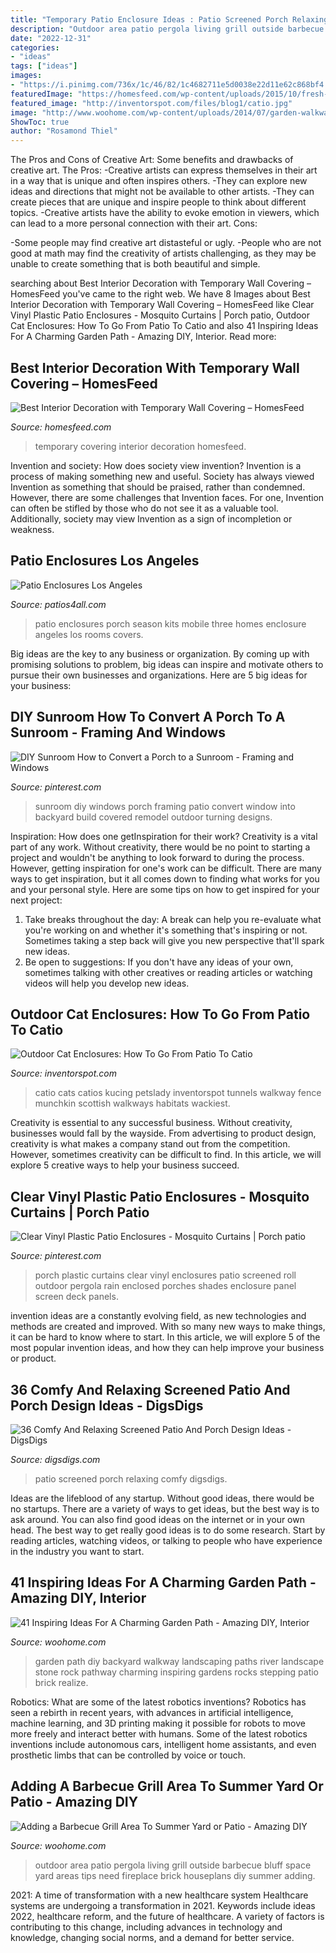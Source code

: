 ```yaml
---
title: "Temporary Patio Enclosure Ideas : Patio Screened Porch Relaxing Comfy Digsdigs"
description: "Outdoor area patio pergola living grill outside barbecue bluff space yard areas tips need fireplace brick houseplans diy summer adding"
date: "2022-12-31"
categories:
- "ideas"
tags: ["ideas"]
images:
- "https://i.pinimg.com/736x/1c/46/82/1c4682711e5d0038e22d11e62c868bf4.jpg"
featuredImage: "https://homesfeed.com/wp-content/uploads/2015/10/fresh-green-temporary-wall-covering-dea-with-vertical-stripe-pattern-and-brown-bedding-and-green-pillows-and-wooden-floor-and-glass-window.jpg"
featured_image: "http://inventorspot.com/files/blog1/catio.jpg"
image: "http://www.woohome.com/wp-content/uploads/2014/07/garden-walkway-ideas-7.jpg"
ShowToc: true
author: "Rosamond Thiel"
---
```



The Pros and Cons of Creative Art: Some benefits and drawbacks of creative art.
The Pros: 
-Creative artists can express themselves in their art in a way that is unique and often inspires others. 
-They can explore new ideas and directions that might not be available to other artists. 
-They can create pieces that are unique and inspire people to think about different topics. 
-Creative artists have the ability to evoke emotion in viewers, which can lead to a more personal connection with their art. 
Cons:


-Some people may find creative art distasteful or ugly. 
-People who are not good at math may find the creativity of artists challenging, as they may be unable to create something that is both beautiful and simple.

	

		
searching about Best Interior Decoration with Temporary Wall Covering – HomesFeed you've came to the right web. We have 8 Images about Best Interior Decoration with Temporary Wall Covering – HomesFeed like Clear Vinyl Plastic Patio Enclosures - Mosquito Curtains | Porch patio, Outdoor Cat Enclosures: How To Go From Patio To Catio and also 41 Inspiring Ideas For A Charming Garden Path - Amazing DIY, Interior. Read more:
		
    
## Best Interior Decoration With Temporary Wall Covering – HomesFeed

<img loading=lazy src="https://homesfeed.com/wp-content/uploads/2015/10/fresh-green-temporary-wall-covering-dea-with-vertical-stripe-pattern-and-brown-bedding-and-green-pillows-and-wooden-floor-and-glass-window.jpg" onerror="this.onerror=null;this.src='https://tse2.mm.bing.net/th?id=OIP.kEfbz5lszhG12FfdxSRkuAEMEs&amp;pid=15.1';" alt="Best Interior Decoration with Temporary Wall Covering – HomesFeed">

_Source: homesfeed.com_

>temporary covering interior decoration homesfeed. 

	

Invention and society: How does society view invention?
Invention is a process of making something new and useful. Society has always viewed Invention as something that should be praised, rather than condemned. However, there are some challenges that Invention faces. For one, Invention can often be stifled by those who do not see it as a valuable tool. Additionally, society may view Invention as a sign of incompletion or weakness.

    
## Patio Enclosures Los Angeles

<img loading=lazy src="https://www.patios4all.com/uploads/images/Gallery/patio-enclosures/patio-enclosure-13.jpg" onerror="this.onerror=null;this.src='https://tse1.mm.bing.net/th?id=OIP.WoGpLFaIe15HU0NUoIRXcgHaDc&amp;pid=15.1';" alt="Patio Enclosures Los Angeles">

_Source: patios4all.com_

>patio enclosures porch season kits mobile three homes enclosure angeles los rooms covers. 

	

Big ideas are the key to any business or organization. By coming up with promising solutions to problem, big ideas can inspire and motivate others to pursue their own businesses and organizations. Here are 5 big ideas for your business: 

    
## DIY Sunroom How To Convert A Porch To A Sunroom - Framing And Windows

<img loading=lazy src="https://i.pinimg.com/736x/1c/46/82/1c4682711e5d0038e22d11e62c868bf4.jpg" onerror="this.onerror=null;this.src='https://tse2.mm.bing.net/th?id=OIP.DOx3dMDcWpLd1jdhqCuDtwHaFj&amp;pid=15.1';" alt="DIY Sunroom How to Convert a Porch to a Sunroom - Framing and Windows">

_Source: pinterest.com_

>sunroom diy windows porch framing patio convert window into backyard build covered remodel outdoor turning designs. 

	

Inspiration: How does one getInspiration for their work?
Creativity is a vital part of any work. Without creativity, there would be no point to starting a project and wouldn't be anything to look forward to during the process. However, getting inspiration for one's work can be difficult. There are many ways to get inspiration, but it all comes down to finding what works for you and your personal style. Here are some tips on how to get inspired for your next project: 
1) Take breaks throughout the day: A break can help you re-evaluate what you're working on and whether it's something that's inspiring or not. Sometimes taking a step back will give you new perspective that'll spark new ideas. 
2) Be open to suggestions: If you don't have any ideas of your own, sometimes talking with other creatives or reading articles or watching videos will help you develop new ideas.

    
## Outdoor Cat Enclosures: How To Go From Patio To Catio

<img loading=lazy src="http://inventorspot.com/files/blog1/catio.jpg" onerror="this.onerror=null;this.src='https://tse2.mm.bing.net/th?id=OIP.NcVf8Teys6zRZP0b7r1gSgAAAA&amp;pid=15.1';" alt="Outdoor Cat Enclosures: How To Go From Patio To Catio">

_Source: inventorspot.com_

>catio cats catios kucing petslady inventorspot tunnels walkway fence munchkin scottish walkways habitats wackiest. 

	

Creativity is essential to any successful business. Without creativity, businesses would fall by the wayside. From advertising to product design, creativity is what makes a company stand out from the competition. However, sometimes creativity can be difficult to find. In this article, we will explore 5 creative ways to help your business succeed.

    
## Clear Vinyl Plastic Patio Enclosures - Mosquito Curtains | Porch Patio

<img loading=lazy src="https://i.pinimg.com/736x/7c/3d/7f/7c3d7f8aa789a2434e379d8d91b4e6d0--plastic-curtains-porch-curtains.jpg" onerror="this.onerror=null;this.src='https://tse2.mm.bing.net/th?id=OIP.2eHkkZqcPVJwGPS4G8TbqwHaFi&amp;pid=15.1';" alt="Clear Vinyl Plastic Patio Enclosures - Mosquito Curtains | Porch patio">

_Source: pinterest.com_

>porch plastic curtains clear vinyl enclosures patio screened roll outdoor pergola rain enclosed porches shades enclosure panel screen deck panels. 

	

invention ideas are a constantly evolving field, as new technologies and methods are created and improved. With so many new ways to make things, it can be hard to know where to start. In this article, we will explore 5 of the most popular invention ideas, and how they can help improve your business or product.

    
## 36 Comfy And Relaxing Screened Patio And Porch Design Ideas - DigsDigs

<img loading=lazy src="https://www.digsdigs.com/photos/comfy-and-relaxing-screened-patio-design-ideas-2.jpg" onerror="this.onerror=null;this.src='https://tse1.mm.bing.net/th?id=OIP.PC3QmR3Mxkt6Rwh-BC-ZFQAAAA&amp;pid=15.1';" alt="36 Comfy And Relaxing Screened Patio And Porch Design Ideas - DigsDigs">

_Source: digsdigs.com_

>patio screened porch relaxing comfy digsdigs. 

	

Ideas are the lifeblood of any startup. Without good ideas, there would be no startups. There are a variety of ways to get ideas, but the best way is to ask around. You can also find good ideas on the internet or in your own head. The best way to get really good ideas is to do some research. Start by reading articles, watching videos, or talking to people who have experience in the industry you want to start.

    
## 41 Inspiring Ideas For A Charming Garden Path - Amazing DIY, Interior

<img loading=lazy src="http://www.woohome.com/wp-content/uploads/2014/07/garden-walkway-ideas-7.jpg" onerror="this.onerror=null;this.src='https://tse1.mm.bing.net/th?id=OIP.z7RxMdxq1FK6WFPUGFeS6QHaLH&amp;pid=15.1';" alt="41 Inspiring Ideas For A Charming Garden Path - Amazing DIY, Interior">

_Source: woohome.com_

>garden path diy backyard walkway landscaping paths river landscape stone rock pathway charming inspiring gardens rocks stepping patio brick realize. 

	

Robotics: What are some of the latest robotics inventions?
Robotics has seen a rebirth in recent years, with advances in artificial intelligence, machine learning, and 3D printing making it possible for robots to move more freely and interact better with humans. Some of the latest robotics inventions include autonomous cars, intelligent home assistants, and even prosthetic limbs that can be controlled by voice or touch.

    
## Adding A Barbecue Grill Area To Summer Yard Or Patio - Amazing DIY

<img loading=lazy src="https://www.woohome.com/wp-content/uploads/2017/06/design-an-outdoor-barbeque-grill-area-11.jpg" onerror="this.onerror=null;this.src='https://tse2.mm.bing.net/th?id=OIP.O9dWgLugDn3Wb5YrWXJLiAHaLG&amp;pid=15.1';" alt="Adding a Barbecue Grill Area To Summer Yard or Patio - Amazing DIY">

_Source: woohome.com_

>outdoor area patio pergola living grill outside barbecue bluff space yard areas tips need fireplace brick houseplans diy summer adding. 

	

2021: A time of transformation with a new healthcare system
Healthcare systems are undergoing a transformation in 2021. Keywords include ideas 2022, healthcare reform, and the future of healthcare. A variety of factors is contributing to this change, including advances in technology and knowledge, changing social norms, and a demand for better service.

